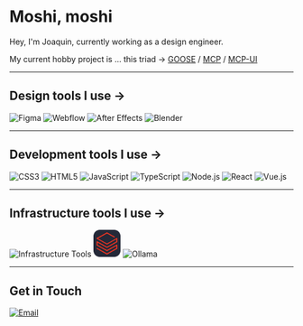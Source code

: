 # Moshi, moshi

Hey, I'm Joaquin, currently working as a design engineer.

My current hobby project is ... this triad -> [GOOSE](https://github.com/block/goose) / [MCP](https://github.com/modelcontextprotocol/servers) / [MCP-UI](https://github.com/idosal/mcp-ui)

---

## Design tools I use ->

<div align="left">
  <img src="https://skillicons.dev/icons?i=figma" alt="Figma" />
  <img src="https://skillicons.dev/icons?i=webflow" alt="Webflow" />
  <img src="https://skillicons.dev/icons?i=ae" alt="After Effects" />
  <img src="https://skillicons.dev/icons?i=blender" alt="Blender" />
</div>

---

## Development tools I use ->

<div align="left">
  <img src="https://skillicons.dev/icons?i=css" alt="CSS3" />
  <img src="https://skillicons.dev/icons?i=html" alt="HTML5" />
  <img src="https://skillicons.dev/icons?i=js" alt="JavaScript" />
  <img src="https://skillicons.dev/icons?i=ts" alt="TypeScript" />
  <img src="https://skillicons.dev/icons?i=nodejs" alt="Node.js" />
  <img src="https://skillicons.dev/icons?i=react" alt="React" />
  <img src="https://skillicons.dev/icons?i=vue" alt="Vue.js" />
</div>

---

## Infrastructure tools I use ->

<div align="left">
  <img src="https://skillicons.dev/icons?i=ubuntu,apple,linux,bash,git,github,docker,cloudflare,supabase,aws,gcp" alt="Infrastructure Tools" />
  <img src="https://raw.githubusercontent.com/LelouchFR/skill-icons/main/assets/databricks-auto.svg" alt="Databricks" height="48" width="48" />
  <img src="https://raw.githubusercontent.com/LelouchFR/skill-icons/main/assets/ollama.svg" alt="Ollama" height="48" width="48" />
</div>

---

## Get in Touch

<div align="left">
  <a href="mailto:bitbrujo@gmail.com"><img src="https://img.shields.io/badge/Email-D14836?style=flat-square&logo=gmail&logoColor=white" alt="Email" height="28" /></a>
  <!-- <a href="https://linkedin.com/in/yourprofile"><img src="https://img.shields.io/badge/LinkedIn-0077B5?style=flat-square&logo=linkedin&logoColor=white" alt="LinkedIn" height="28" /></a> -->
  <!-- <a href="https://twitter.com/yourhandle"><img src="https://img.shields.io/badge/Twitter-1DA1F2?style=flat-square&logo=twitter&logoColor=white" alt="Twitter" height="28" /></a> -->
</div>
